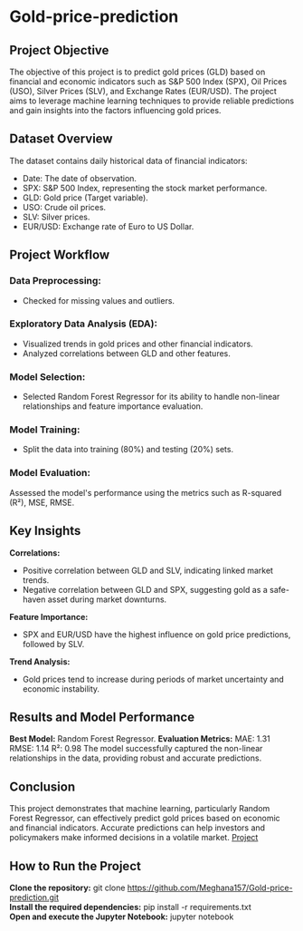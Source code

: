 # Gold-price-prediction
## Project Objective
The objective of this project is to predict gold prices (GLD) based on financial and economic indicators such as S&P 500 Index (SPX), Oil Prices (USO), Silver Prices (SLV), and Exchange Rates (EUR/USD). The project aims to leverage machine learning techniques to provide reliable predictions and gain insights into the factors influencing gold prices.

## Dataset Overview
The dataset contains daily historical data of financial indicators:

- Date: The date of observation.
- SPX: S&P 500 Index, representing the stock market performance.
- GLD: Gold price (Target variable).
- USO: Crude oil prices.
- SLV: Silver prices.
- EUR/USD: Exchange rate of Euro to US Dollar.

## Project Workflow
### Data Preprocessing:
- Checked for missing values and outliers.

### Exploratory Data Analysis (EDA):

- Visualized trends in gold prices and other financial indicators.
- Analyzed correlations between GLD and other features.
  
### Model Selection:

- Selected Random Forest Regressor for its ability to handle non-linear relationships and feature importance evaluation.
### Model Training:

- Split the data into training (80%) and testing (20%) sets.
  
### Model Evaluation:

Assessed the model's performance using the metrics such as R-squared (R²), MSE, RMSE.

## Key Insights
**Correlations:**
- Positive correlation between GLD and SLV, indicating linked market trends.
- Negative correlation between GLD and SPX, suggesting gold as a safe-haven asset during market downturns.

**Feature Importance:**
- SPX and EUR/USD have the highest influence on gold price predictions, followed by SLV.
  
**Trend Analysis:**
- Gold prices tend to increase during periods of market uncertainty and economic instability.

## Results and Model Performance
**Best Model:**  Random Forest Regressor.
**Evaluation Metrics:**
MAE: 1.31
RMSE: 1.14
R²: 0.98
The model successfully captured the non-linear relationships in the data, providing robust and accurate predictions.

## Conclusion
This project demonstrates that machine learning, particularly Random Forest Regressor, can effectively predict gold prices based on economic and financial indicators. Accurate predictions can help investors and policymakers make informed decisions in a volatile market.
<a href="https://github.com/Meghana157/Gold-price-prediction/blob/main/Gold_price_prediction.ipynb">Project</a>


## How to Run the Project
**Clone the repository:**
git clone https://github.com/Meghana157/Gold-price-prediction.git  
**Install the required dependencies:**
pip install -r requirements.txt  
**Open and execute the Jupyter Notebook:**
jupyter notebook  







